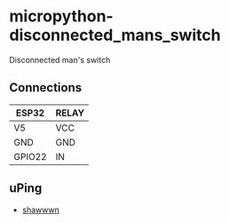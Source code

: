 # micropython-disconnected_mans_switch

Disconnected man's switch

## Connections

| ESP32  | RELAY |
|--------|-------|
| V5     | VCC  |
| GND    | GND  |
| GPIO22 | IN   |


## uPing

* [shawwwn](https://gist.github.com/shawwwn/91cc8979e33e82af6d99ec34c38195fb)